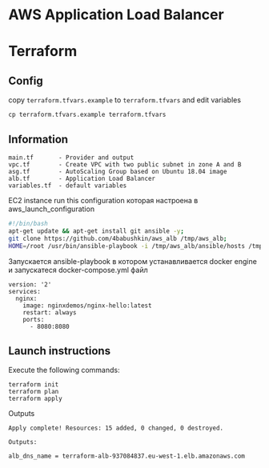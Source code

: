 # AWS Application Load Balancer  

# Terraform 

## Config

copy `terraform.tfvars.example` to `terraform.tfvars` and edit variables
```
cp terraform.tfvars.example terraform.tfvars
```

## Information

    main.tf       - Provider and output
    vpc.tf        - Create VPC with two public subnet in zone A and B
    asg.tf        - AutoScaling Group based on Ubuntu 18.04 image
    alb.tf        - Application Load Balancer
    variables.tf  - default variables

EC2 instance run this configuration которая настроена в aws_launch_configuration

```bash
#!/bin/bash
apt-get update && apt-get install git ansible -y;
git clone https://github.com/4babushkin/aws_alb /tmp/aws_alb;
HOME=/root /usr/bin/ansible-playbook -i /tmp/aws_alb/ansible/hosts /tmp/aws_alb/ansible/site.yml -vvv &> /tmp/ansible.log;
```

Запускается ansible-playbook в котором устанавливается docker engine и запускатеся docker-compose.yml файл

```
version: '2'
services:
  nginx:
    image: nginxdemos/nginx-hello:latest
    restart: always
    ports:
      - 8080:8080
```

## Launch instructions

Execute the following commands:

```
terraform init
terraform plan
terraform apply
```

Outputs
```
Apply complete! Resources: 15 added, 0 changed, 0 destroyed.

Outputs:

alb_dns_name = terraform-alb-937084837.eu-west-1.elb.amazonaws.com
```
